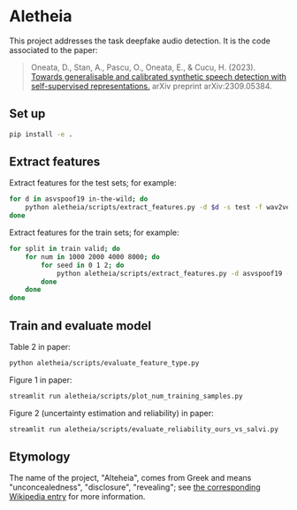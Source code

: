 # Aletheia 

This project addresses the task deepfake audio detection.
It is the code associated to the paper:

> Oneata, D., Stan, A., Pascu, O., Oneata, E., & Cucu, H. (2023).
> [Towards generalisable and calibrated synthetic speech detection with self-supervised representations.](https://arxiv.org/abs/2309.05384)
> arXiv preprint arXiv:2309.05384.


## Set up

```bash
pip install -e .
```

## Extract features

Extract features for the test sets; for example:

```bash
for d in asvspoof19 in-the-wild; do
    python aletheia/scripts/extract_features.py -d $d -s test -f wav2vec2-xls-r-2b
done
```

Extract features for the train sets; for example:

```bash
for split in train valid; do
    for num in 1000 2000 4000 8000; do
        for seed in 0 1 2; do
            python aletheia/scripts/extract_features.py -d asvspoof19 -s ${split} -f wav2vec2-xls-r-2b --subset ${num}-${seed}
        done
    done
done
```

## Train and evaluate model

Table 2 in paper:
```bash
python aletheia/scripts/evaluate_feature_type.py
```

Figure 1 in paper:
```bash
streamlit run aletheia/scripts/plot_num_training_samples.py
```

Figure 2 (uncertainty estimation and reliability) in paper:
```bash
streamlit run aletheia/scripts/evaluate_reliability_ours_vs_salvi.py
```

## Etymology

The name of the project, "Alteheia", comes from Greek and means "unconcealedness", "disclosure", "revealing";
see [the corresponding Wikipedia entry](https://en.wikipedia.org/wiki/Aletheia) for more information.
